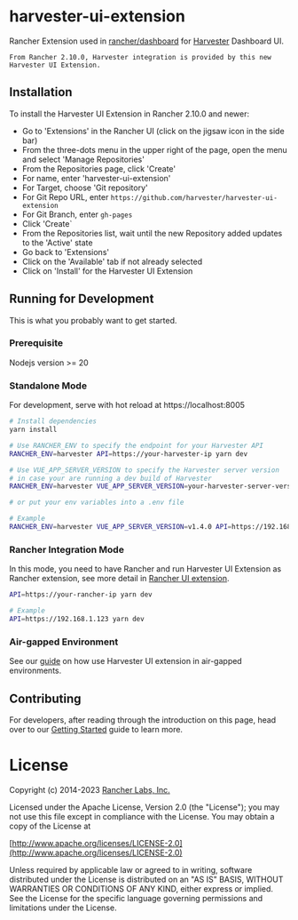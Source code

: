 # harvester-ui-extension

Rancher Extension used in [rancher/dashboard](https://github.com/rancher/dashboard) for [Harvester](https://harvesterhci.io) Dashboard UI.

`
From Rancher 2.10.0, Harvester integration is provided by this new Harvester UI Extension.
`

## Installation

To install the Harvester UI Extension in Rancher 2.10.0 and newer:

- Go to 'Extensions' in the Rancher UI (click on the jigsaw icon in the side bar)
- From the three-dots menu in the upper right of the page, open the menu and select 'Manage Repositories'
- From the Repositories page, click 'Create'
- For name, enter 'harvester-ui-extension'
- For Target, choose 'Git repository'
- For Git Repo URL, enter `https://github.com/harvester/harvester-ui-extension`
- For Git Branch, enter `gh-pages`
- Click 'Create`
- From the Repositories list, wait until the new Repository added updates to the 'Active' state
- Go back to 'Extensions'
- Click on the 'Available' tab if not already selected
- Click on 'Install' for the Harvester UI Extension

## Running for Development

This is what you probably want to get started.

### Prerequisite

Nodejs version >= 20


### Standalone Mode

For development, serve with hot reload at https://localhost:8005

```bash
# Install dependencies
yarn install

# Use RANCHER_ENV to specify the endpoint for your Harvester API
RANCHER_ENV=harvester API=https://your-harvester-ip yarn dev

# Use VUE_APP_SERVER_VERSION to specify the Harvester server version
# in case your are running a dev build of Harvester
RANCHER_ENV=harvester VUE_APP_SERVER_VERSION=your-harvester-server-version API=https://your-harvester-ip yarn dev

# or put your env variables into a .env file

# Example
RANCHER_ENV=harvester VUE_APP_SERVER_VERSION=v1.4.0 API=https://192.168.1.123 yarn dev
```

### Rancher Integration Mode

In this mode, you need to have Rancher and run Harvester UI Extension as Rancher extension, see more detail in [Rancher UI extension](https://extensions.rancher.io/extensions/next/extensions-getting-started#running-the-app).

```bash
API=https://your-rancher-ip yarn dev

# Example
API=https://192.168.1.123 yarn dev
```

### Air-gapped Environment

See our [guide](docs/air-gapped-environment.md) on how use Harvester UI extension in air-gapped environments.

## Contributing

For developers, after reading through the introduction on this page, head over to our [Getting Started](https://extensions.rancher.io/extensions/next/extensions-getting-started) guide to learn more.

License
=======
Copyright (c) 2014-2023 [Rancher Labs, Inc.](http://rancher.com)

Licensed under the Apache License, Version 2.0 (the "License");
you may not use this file except in compliance with the License.
You may obtain a copy of the License at

[http://www.apache.org/licenses/LICENSE-2.0](http://www.apache.org/licenses/LICENSE-2.0)

Unless required by applicable law or agreed to in writing, software
distributed under the License is distributed on an "AS IS" BASIS,
WITHOUT WARRANTIES OR CONDITIONS OF ANY KIND, either express or implied.
See the License for the specific language governing permissions and
limitations under the License.
